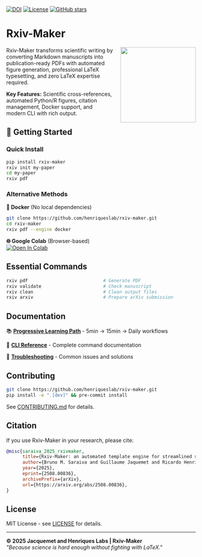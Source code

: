 [![DOI](https://img.shields.io/badge/DOI-10.48550%2FarXiv.2508.00836-blue)](https://doi.org/10.48550/arXiv.2508.00836)
[![License](https://img.shields.io/github/license/henriqueslab/rxiv-maker?color=Green)](https://github.com/henriqueslab/rxiv-maker/blob/main/LICENSE)
[![GitHub stars](https://img.shields.io/github/stars/henriqueslab/rxiv-maker?style=social)](https://github.com/HenriquesLab/rxiv-maker/stargazers)

# Rxiv-Maker

<img src="src/logo/logo-rxiv-maker.svg" align="right" width="200" style="margin-left: 20px;"/>

Rxiv-Maker transforms scientific writing by converting Markdown manuscripts into publication-ready PDFs with automated figure generation, professional LaTeX typesetting, and zero LaTeX expertise required.

**Key Features:** Scientific cross-references, automated Python/R figures, citation management, Docker support, and modern CLI with rich output.

## 🚀 Getting Started

### Quick Install
```bash
pip install rxiv-maker
rxiv init my-paper
cd my-paper
rxiv pdf
```

### Alternative Methods

**🐳 Docker** (No local dependencies)
```bash
git clone https://github.com/henriqueslab/rxiv-maker.git
cd rxiv-maker
rxiv pdf --engine docker
```

**🌐 Google Colab** (Browser-based)  
[![Open In Colab](https://colab.research.google.com/assets/colab-badge.svg)](https://colab.research.google.com/github/HenriquesLab/rxiv-maker/blob/main/notebooks/rxiv_maker_colab.ipynb)

## Essential Commands

```bash
rxiv pdf                            # Generate PDF
rxiv validate                       # Check manuscript
rxiv clean                          # Clean output files
rxiv arxiv                          # Prepare arXiv submission
```

## Documentation

📚 **[Progressive Learning Path](docs/quick-start/)** - 5min → 15min → Daily workflows

📖 **[CLI Reference](docs/reference/cli-commands.md)** - Complete command documentation  

🔧 **[Troubleshooting](docs/troubleshooting/common-issues.md)** - Common issues and solutions

## Contributing

```bash
git clone https://github.com/henriqueslab/rxiv-maker.git
pip install -e ".[dev]" && pre-commit install
```

See [CONTRIBUTING.md](CONTRIBUTING.md) for details.

## Citation

If you use Rxiv-Maker in your research, please cite:

```bibtex
@misc{saraiva_2025_rxivmaker,
      title={Rxiv-Maker: an automated template engine for streamlined scientific publications}, 
      author={Bruno M. Saraiva and Guillaume Jaquemet and Ricardo Henriques},
      year={2025},
      eprint={2508.00836},
      archivePrefix={arXiv},
      url={https://arxiv.org/abs/2508.00836}, 
}
```

## License

MIT License - see [LICENSE](LICENSE) for details.

---

**© 2025 Jacquemet and Henriques Labs | Rxiv-Maker**  
*"Because science is hard enough without fighting with LaTeX."*
